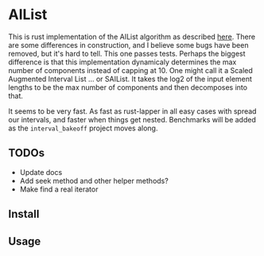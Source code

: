 # AIList

This is rust implementation of the AIList algorithm as described
[here](https://www.biorxiv.org/content/10.1101/593657v1). There are some
differences in construction, and I believe some bugs have been removed,
but it's hard to tell. This one passes tests. Perhaps the biggest
difference is that this implementation dynamicaly determines the max
number of components instead of capping at 10. One might call it a
Scaled Augmented Interval List ... or SAIList. It takes the log2 of the input
element lengths to be the max number of components and then decomposes
into that. 

It seems to be very fast. As fast as rust-lapper in all easy cases with
spread our intervals, and faster when things get nested. Benchmarks will
be added as the `interval_bakeoff` project moves along.

## TODOs

- Update docs
- Add seek method and other helper methods?
- Make find a real iterator

## Install

## Usage
